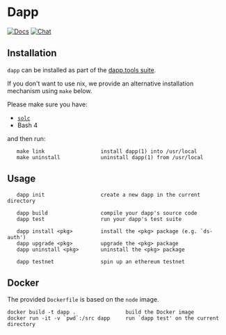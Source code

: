 # Dapp

[![Docs](https://img.shields.io/badge/view%20docs-readthedocs-blue.svg?style=flat-square)](https://dapp.readthedocs.io/en/latest/)
[![Chat](https://img.shields.io/badge/community-chat-blue.svg?style=flat-square)](https://dapphub.chat)

## Installation

`dapp` can be installed as part of the [dapp.tools suite](../../README.md).

If you don't want to use nix, we provide an alternative installation mechanism
using `make` below.


Please make sure you have:

* [`solc`](https://solidity.readthedocs.io/en/develop/installing-solidity.html)
* Bash 4

and then run:

```
   make link                  install dapp(1) into /usr/local
   make uninstall             uninstall dapp(1) from /usr/local
```

## Usage

```
   dapp init                  create a new dapp in the current directory

   dapp build                 compile your dapp's source code
   dapp test                  run your dapp's test suite

   dapp install <pkg>         install the <pkg> package (e.g. `ds-auth')
   dapp upgrade <pkg>         upgrade the <pkg> package
   dapp uninstall <pkg>       uninstall the <pkg> package
   
   dapp testnet               spin up an ethereum testnet
```


## Docker

The provided `Dockerfile` is based on the `node` image.


```
docker build -t dapp .                build the Docker image
docker run -it -v `pwd`:/src dapp     run `dapp test' on the current directory
```
